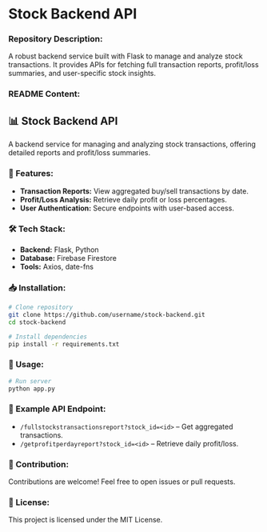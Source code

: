 # Stock Backend API

### Repository Description:
A robust backend service built with Flask to manage and analyze stock transactions. It provides APIs for fetching full transaction reports, profit/loss summaries, and user-specific stock insights.

### README Content:
## 📊 Stock Backend API
A backend service for managing and analyzing stock transactions, offering detailed reports and profit/loss summaries.

### 🚀 Features:
- **Transaction Reports:** View aggregated buy/sell transactions by date.
- **Profit/Loss Analysis:** Retrieve daily profit or loss percentages.
- **User Authentication:** Secure endpoints with user-based access.

### 🛠️ Tech Stack:
- **Backend:** Flask, Python
- **Database:** Firebase Firestore
- **Tools:** Axios, date-fns

### 📥 Installation:
```bash
# Clone repository
git clone https://github.com/username/stock-backend.git
cd stock-backend

# Install dependencies
pip install -r requirements.txt
```

### 🏃 Usage:
```bash
# Run server
python app.py
```

### 📑 Example API Endpoint:
- `/fullstockstransactionsreport?stock_id=<id>` – Get aggregated transactions.
- `/getprofitperdayreport?stock_id=<id>` – Retrieve daily profit/loss.

### 📝 Contribution:
Contributions are welcome! Feel free to open issues or pull requests.

### 📄 License:
This project is licensed under the MIT License.


